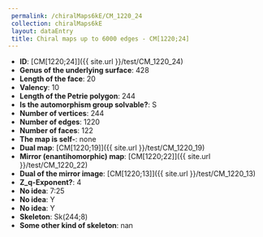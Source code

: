 ```yaml
--- 
 permalink: /chiralMaps6kE/CM_1220_24 
 collection: chiralMaps6kE
 layout: dataEntry
 title: Chiral maps up to 6000 edges - CM[1220;24]
---
```


- **ID**: [CM[1220;24]]({{ site.url }}/test/CM_1220_24)
- **Genus of the underlying surface**: 428
- **Length of the face**: 20
- **Valency**: 10
- **Length of the Petrie polygon**: 244
- **Is the automorphism group solvable?**: S
- **Number of vertices**: 244
- **Number of edges**: 1220
- **Number of faces**: 122
- **The map is self-**: none
- **Dual map**: [CM[1220;19]]({{ site.url }}/test/CM_1220_19)
- **Mirror (enantihomorphic) map**: [CM[1220;22]]({{ site.url }}/test/CM_1220_22)
- **Dual of the mirror image**: [CM[1220;13]]({{ site.url }}/test/CM_1220_13)
- **Z_q-Exponent?**: 4
- **No idea**:  7:25
- **No idea**: Y
- **No idea**: Y
- **Skeleton**: Sk(244;8)
- **Some other kind of skeleton**: nan
